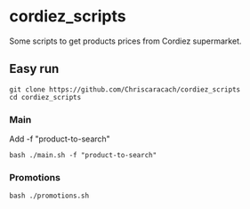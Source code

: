 # cordiez_scripts
Some scripts to get products prices from Cordiez supermarket.

## Easy run
```
git clone https://github.com/Chriscaracach/cordiez_scripts
cd cordiez_scripts
```

### Main
Add -f "product-to-search"
```
bash ./main.sh -f "product-to-search"
```

### Promotions
```
bash ./promotions.sh
```
